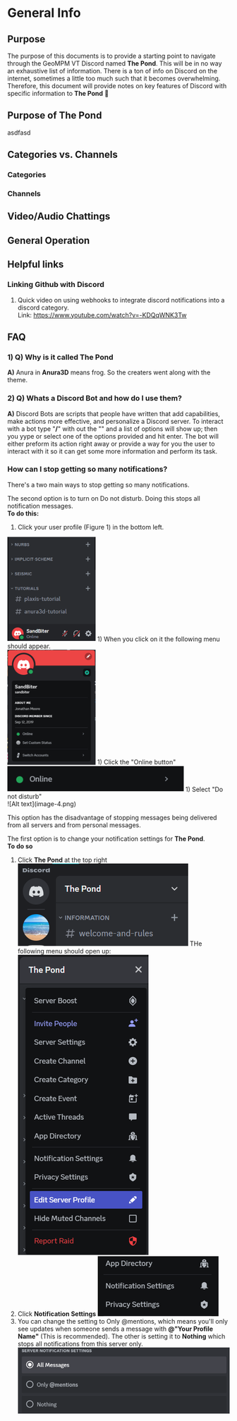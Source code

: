 # General Info

## Purpose
The purpose of this documents is to provide a starting point to navigate through the GeoMPM VT Discord named **The Pond**. This will be in no way an exhaustive list of information. There is a ton of info on Discord on the internet, sometimes a little too much such that it becomes overwhelming. Therefore, this document will provide notes on key features of Discord with specific information to **The Pond** :frog:

## Purpose of **The Pond**

asdfasd
## Categories vs. Channels 

### Categories

### Channels

## Video/Audio Chattings

## General Operation

## Helpful links

### Linking Github with Discord
1) Quick video on using webhooks to integrate discord notifications into a discord category.<br> Link: https://www.youtube.com/watch?v=-KDQqWNK3Tw
## FAQ

### 1) **Q)** Why is it called **The Pond**

   **A)** Anura in **Anura3D** means frog. So the creaters went along with the theme.
### 2) **Q)** Whats a Discord Bot and how do I use them?
   
   **A)** Discord Bots are scripts that people have written that add capabilities, make actions more effective, and personalize a Discord server. To interact with a bot type "**/**"  with out the "" and a list of options will show up; then you yype or select one of the options provided and hit enter. The bot will either preform its action right away or provide a way for you the user to interact with it so it can get some more information and perform its task.
### How can I stop getting so many notifications?
There's a two main ways to stop getting so many notifications.

The second option is to turn on Do not disturb. Doing this stops all notification messages. <br>
**To do this:**

1) Click your user profile (Figure 1) in the bottom left.<br>
<img src="image-1.png" alt="drawing" width="200"/>
1) When you click on it the following menu should appear.<br>
<img src="image-2.png" alt="image-2" width="200"/>
1) Click the "Online button"<br>
<img src="image-3.png" alt="image-3" width="400"/>
1) Select "Do not disturb"<br>
   ![Alt text](image-4.png)

This option has the disadvantage of stopping messages being delivered from all servers and from personal messages.

The first option is to change your notification settings for **The Pond**. <br>
**To do so**
1) Click **The Pond** at the top right
   ![Alt text](image-5.png)
   THe following menu should open up:
   ![Alt text](image-6.png)
2) Click **Notification Settings**
   ![Alt text](image-7.png)
3) You can change the setting to Only @mentions, which means you'll only see updates when someone sends a message with **@"Your Profile Name"** (This is recommended). The other is setting it to **Nothing** which stops all notifications from this server only.
   ![Alt text](image-8.png)